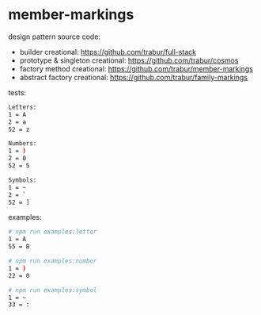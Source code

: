 member-markings
========
design pattern source code:
- builder creational: https://github.com/trabur/full-stack
- prototype & singleton creational: https://github.com/trabur/cosmos
- factory method creational: https://github.com/trabur/member-markings
- abstract factory creational: https://github.com/trabur/family-markings

tests:
```bash
Letters:
1 = A
2 = a
52 = z

Numbers:
1 = )
2 = 0
52 = 5

Symbols:
1 = ~
2 = `
52 = ]
```

examples:
```bash
# npm run examples:letter
1 = A
55 = B
```

```bash
# npm run examples:number
1 = )
22 = 0
```

```bash
# npm run examples:symbol
1 = ~
33 = :
```